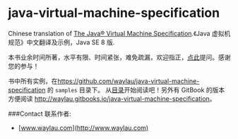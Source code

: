 # java-virtual-machine-specification
Chinese translation of [The Java® Virtual Machine Specification](http://docs.oracle.com/javase/specs/jvms/se8/html/index.html).《Java 虚拟机规范》中文翻译及示例，Java SE 8 版.

本书业余时间所著，水平有限、时间紧张，难免疏漏，欢迎指正，[点此](https://github.com/waylau/java-virtual-machine-specification/issues)提问。感谢您的参与！

书中所有实例，在<https://github.com/waylau/java-virtual-machine-specification> 的 `samples` 目录下。
从[目录](SUMMARY.md)开始阅读吧！另外有 GitBook 的版本方便阅读 <http://waylau.gitbooks.io/java-virtual-machine-specification>。

###Contact 联系作者:

* [www.waylau.com](http://www.waylau.com)

